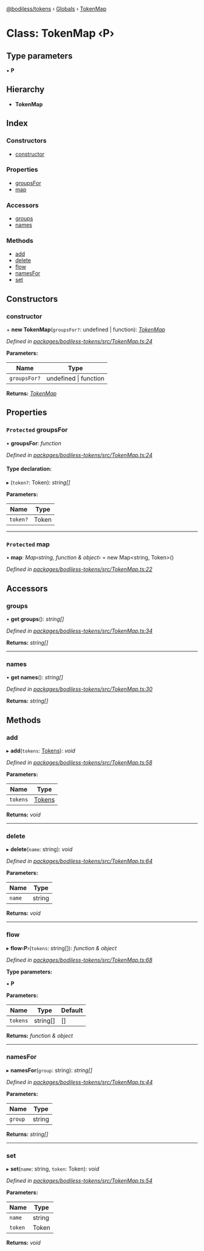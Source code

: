 [@bodiless/tokens](../README.md) › [Globals](../globals.md) › [TokenMap](tokenmap.md)

# Class: TokenMap ‹**P**›

## Type parameters

▪ **P**

## Hierarchy

* **TokenMap**

## Index

### Constructors

* [constructor](tokenmap.md#constructor)

### Properties

* [groupsFor](tokenmap.md#protected-groupsfor)
* [map](tokenmap.md#protected-map)

### Accessors

* [groups](tokenmap.md#groups)
* [names](tokenmap.md#names)

### Methods

* [add](tokenmap.md#add)
* [delete](tokenmap.md#delete)
* [flow](tokenmap.md#flow)
* [namesFor](tokenmap.md#namesfor)
* [set](tokenmap.md#set)

## Constructors

###  constructor

\+ **new TokenMap**(`groupsFor?`: undefined | function): *[TokenMap](tokenmap.md)*

*Defined in [packages/bodiless-tokens/src/TokenMap.ts:24](https://github.com/johnsonandjohnson/Bodiless-JS/blob/e8581c8a/packages/bodiless-tokens/src/TokenMap.ts#L24)*

**Parameters:**

Name | Type |
------ | ------ |
`groupsFor?` | undefined &#124; function |

**Returns:** *[TokenMap](tokenmap.md)*

## Properties

### `Protected` groupsFor

• **groupsFor**: *function*

*Defined in [packages/bodiless-tokens/src/TokenMap.ts:24](https://github.com/johnsonandjohnson/Bodiless-JS/blob/e8581c8a/packages/bodiless-tokens/src/TokenMap.ts#L24)*

#### Type declaration:

▸ (`token?`: Token): *string[]*

**Parameters:**

Name | Type |
------ | ------ |
`token?` | Token |

___

### `Protected` map

• **map**: *Map‹string, function & object›* = new Map<string, Token>()

*Defined in [packages/bodiless-tokens/src/TokenMap.ts:22](https://github.com/johnsonandjohnson/Bodiless-JS/blob/e8581c8a/packages/bodiless-tokens/src/TokenMap.ts#L22)*

## Accessors

###  groups

• **get groups**(): *string[]*

*Defined in [packages/bodiless-tokens/src/TokenMap.ts:34](https://github.com/johnsonandjohnson/Bodiless-JS/blob/e8581c8a/packages/bodiless-tokens/src/TokenMap.ts#L34)*

**Returns:** *string[]*

___

###  names

• **get names**(): *string[]*

*Defined in [packages/bodiless-tokens/src/TokenMap.ts:30](https://github.com/johnsonandjohnson/Bodiless-JS/blob/e8581c8a/packages/bodiless-tokens/src/TokenMap.ts#L30)*

**Returns:** *string[]*

## Methods

###  add

▸ **add**(`tokens`: [Tokens](../globals.md#tokens)): *void*

*Defined in [packages/bodiless-tokens/src/TokenMap.ts:58](https://github.com/johnsonandjohnson/Bodiless-JS/blob/e8581c8a/packages/bodiless-tokens/src/TokenMap.ts#L58)*

**Parameters:**

Name | Type |
------ | ------ |
`tokens` | [Tokens](../globals.md#tokens) |

**Returns:** *void*

___

###  delete

▸ **delete**(`name`: string): *void*

*Defined in [packages/bodiless-tokens/src/TokenMap.ts:64](https://github.com/johnsonandjohnson/Bodiless-JS/blob/e8581c8a/packages/bodiless-tokens/src/TokenMap.ts#L64)*

**Parameters:**

Name | Type |
------ | ------ |
`name` | string |

**Returns:** *void*

___

###  flow

▸ **flow**‹**P**›(`tokens`: string[]): *function & object*

*Defined in [packages/bodiless-tokens/src/TokenMap.ts:68](https://github.com/johnsonandjohnson/Bodiless-JS/blob/e8581c8a/packages/bodiless-tokens/src/TokenMap.ts#L68)*

**Type parameters:**

▪ **P**

**Parameters:**

Name | Type | Default |
------ | ------ | ------ |
`tokens` | string[] | [] |

**Returns:** *function & object*

___

###  namesFor

▸ **namesFor**(`group`: string): *string[]*

*Defined in [packages/bodiless-tokens/src/TokenMap.ts:44](https://github.com/johnsonandjohnson/Bodiless-JS/blob/e8581c8a/packages/bodiless-tokens/src/TokenMap.ts#L44)*

**Parameters:**

Name | Type |
------ | ------ |
`group` | string |

**Returns:** *string[]*

___

###  set

▸ **set**(`name`: string, `token`: Token): *void*

*Defined in [packages/bodiless-tokens/src/TokenMap.ts:54](https://github.com/johnsonandjohnson/Bodiless-JS/blob/e8581c8a/packages/bodiless-tokens/src/TokenMap.ts#L54)*

**Parameters:**

Name | Type |
------ | ------ |
`name` | string |
`token` | Token |

**Returns:** *void*
